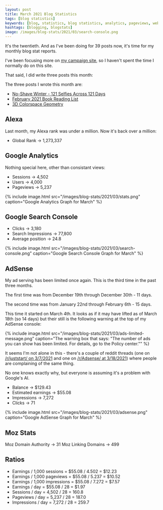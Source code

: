 ```yaml
---
layout: post
title: March 2021 Blog Statistics
tags: [blog statistics]
keywords: [blog, statistics, blog statistics, analytics, pageviews, webmaster, webmaster tools, alexa, google]
hashtags: [blogging, blogstats]
image: /images/blog-stats/2021/03/search-console.png
---
```


It's the twentieth. And as I've been doing for 39 posts now, it's time for my monthly blog stat reports.

I've been focusing more on [my campaign site](https://joe4huberheights.com), so I haven't spent the time I normally do on this site.

That said, I did write three posts this month:

The three posts I wrote this month are:

* [No-Shave Winter - 121 Selfies Across 121 Days](https://www.joehxblog.com/no-shave-winter/)
* [February 2021 Book Reading List](https://www.joehxblog.com/february-2021-book-reading-list/)
* [3D Colorspace Geometry](https://www.joehxblog.com/3d-colorspace-geometry/)

## Alexa

Last month, my Alexa rank was under a million. Now it's back over a million:

* Global Rank &rarr; 1,273,337

## Google Analytics

Nothing special here, other than consistant views:

* Sessions &rarr; 4,502
* Users &rarr; 4,000
* Pageviews &rarr; 5,237

{% include image.html src="/images/blog-stats/2021/03/stats.png" caption="Google Analytics Graph for March" %}

## Google Search Console

* Clicks &rarr; 3,180
* Search Impressions &rarr; 77,800
* Average position &rarr; 24.8

{% include image.html src="/images/blog-stats/2021/03/search-console.png" caption="Google Search Console Graph for March" %}

## AdSense

My ad serving has been limited once again. This is the third time in the past three months.

The first time was from December 19th through December 30th - 11 days.

The second time was from January 22nd through February 6th - 15 days.

This time it started on March 4th. It looks as if it may have lifted as of March 18th (so 14 days) but their still is the following warning at the top of my AdSense console:

{% include image.html src="/images/blog-stats/2021/03/ads-limited-message.png" caption="The warning box that says: &quot;The number of ads you can show has been limited. For details, go to the Policy center.&quot;" %}

It seems I'm not alone in this - there's a couple of reddit threads (one on [/r/juststart/ on 3/7/2021](https://www.reddit.com/r/juststart/comments/lzprwu/the_number_of_ads_you_can_show_has_been_limited/) and one on [/r/Adsense/ at 3/18/2021](https://www.reddit.com/r/Adsense/comments/m0qkz8/ad_serving_limit_placed_on_my_adsense_accountagain/)) where people are complaining of the same thing.

No one knows exactly why, but everyone is assuming it's a problem with Google's AI.

* Balance &rarr; $129.43
* Estimated earnings &rarr; $55.08
* Impressions &rarr; 7,272
* Clicks &rarr; 71

{% include image.html src="/images/blog-stats/2021/03/adsense.png" caption="Google AdSense Graph for March" %}

## Moz Stats

Moz Domain Authority &rarr; 31
Moz Linking Domains &rarr; 499

## Ratios

* Earnings / 1,000 sessions = $55.08 / 4.502 = $12.23
* Earnings / 1,000 pageviews = $55.08 / 5.237 = $10.52
* Earnings / 1,000 impressions = $55.08 / 7.272 = $7.57
* Earnings / day = $55.08 / 28 = $1.97
* Sessions / day = 4,502 / 28 = 160.8
* Pageviews / day = 5,237 / 28 = 187.0
* Impressions / day = 7,272 / 28 = 259.7